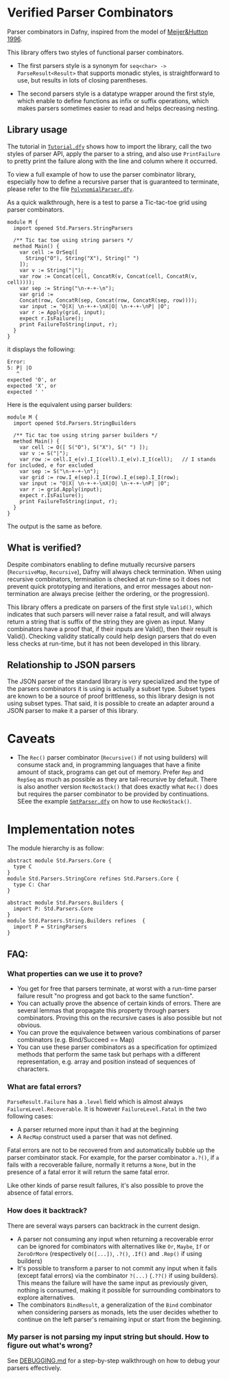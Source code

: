 # Verified Parser Combinators

Parser combinators in Dafny, inspired from the model of [Meijer&Hutton 1996](https://cspages.ucalgary.ca/~robin/class/521/class-handout.pdf#page=282).

This library offers two styles of functional parser combinators.

- The first parsers style is a synonym for `seq<char> -> ParseResult<Result>` that supports monadic styles, is straightforward to use, but results in lots of closing parentheses.

- The second parsers style is a datatype wrapper around the first style, which enable to define functions as infix or suffix operations, which makes parsers sometimes easier to read and helps decreasing nesting.

## Library usage

The tutorial in [`Tutorial.dfy`](../../../examples/Parsers/Tutorial.dfy) shows how to import the library, call the two styles of parser API, apply the parser to a string, and also use `PrintFailure` to pretty print the failure along with the line and column where it occurred.

To view a full example of how to use the parser combinator library,
especially how to define a recursive parser that is guaranteed to terminate,
please refer to the file [`PolynomialParser.dfy`](../../../examples/Parsers/PolynomialParser.dfy).

As a quick walkthrough, here is a test to parse a Tic-tac-toe grid using parser combinators.

<!-- %check-run-output -->
```dafny
module M {
  import opened Std.Parsers.StringParsers

  /** Tic tac toe using string parsers */
  method Main() {
    var cell := OrSeq([
      String("O"), String("X"), String(" ")
    ]);
    var v := String("|");
    var row := Concat(cell, ConcatR(v, Concat(cell, ConcatR(v, cell))));
    var sep := String("\n-+-+-\n");
    var grid := 
    Concat(row, ConcatR(sep, Concat(row, ConcatR(sep, row))));
    var input := "O|X| \n-+-+-\nX|O| \n-+-+-\nP| |O";
    var r := Apply(grid, input);
    expect r.IsFailure();
    print FailureToString(input, r);
  }
}
```

it displays the following:

<!-- %check-expect -->
```expect
Error:
5: P| |O
   ^
expected 'O', or
expected 'X', or
expected ' '
```

Here is the equivalent using parser builders:

<!-- %check-verify -->
```dafny
module M {
  import opened Std.Parsers.StringBuilders

  /** Tic tac toe using string parser builders */
  method Main() {
    var cell := O([ S("O"), S("X"), S(" ") ]);
    var v := S("|");
    var row := cell.I_e(v).I_I(cell).I_e(v).I_I(cell);   // I stands for included, e for excluded
    var sep := S("\n-+-+-\n");
    var grid := row.I_e(sep).I_I(row).I_e(sep).I_I(row);
    var input := "O|X| \n-+-+-\nX|O| \n-+-+-\nP| |O";
    var r := grid.Apply(input);
    expect r.IsFailure();
    print FailureToString(input, r);
  }
}
```

The output is the same as before.

## What is verified?

Despite combinators enabling to define mutually recursive parsers (`RecursiveMap`, `Recursive`), Dafny will always check termination. When using recursive combinators, termination is checked at run-time so it does not prevent quick prototyping and iterations, and error messages about non-termination are always precise (either the ordering, or the progression).

This library offers a predicate on parsers of the first style `Valid()`, which
indicates that such parsers will never raise a fatal result, and will always return a
string that is suffix of the string they are given as input. Many combinators have
a proof that, if their inputs are Valid(), then their result is Valid().
Checking validity statically could help design parsers that do even less checks at run-time, but it has not been developed in this library.

## Relationship to JSON parsers

The JSON parser of the standard library is very specialized and the type of the parsers combinators it is using is actually a subset type.
Subset types are known to be a source of proof brittleness,
so this library design is not using subset types.
That said, it is possible to create an adapter around a JSON parser to make it a parser of this library.

# Caveats

- The `Rec()` parser combinator (`Recursive()` if not using builders) will consume stack and, in programming languages that have a finite amount of stack, programs can get out of memory. Prefer `Rep` and `RepSeq` as much as possible as they are tail-recursive by default. There is also another version `RecNoStack()` that does exactly what `Rec()` does but requires the parser combinator to be provided by continuations. SEee the example [`SmtParser.dfy`](../../../examples/Parsers/SmtParser.dfy) on how to use `RecNoStack()`.

# Implementation notes

The module hierarchy is as follow:

<!-- %no-check -->
```dafny
abstract module Std.Parsers.Core {
  type C
}
module Std.Parsers.StringCore refines Std.Parsers.Core {
  type C: Char
}

abstract module Std.Parsers.Builders {
  import P: Std.Parsers.Core
}
module Std.Parsers.String.Builders refines  {
  import P = StringParsers
}
```


## FAQ: 

### What properties can we use it to prove?

* You get for free that parsers terminate, at worst with a run-time parser failure result "no progress and got back to the same function".
* You can actually prove the absence of certain kinds of errors. There are several lemmas that propagate this property through parsers combinators. Proving this on the recursive cases is also possible but not obvious.
* You can prove the equivalence between various combinations of parser combinators (e.g. Bind/Succeed == Map)
* You can use these parser combinators as a specification for optimized methods that perform the same task but perhaps with a different representation, e.g. array and position instead of sequences of characters.

### What are fatal errors?

`ParseResult.Failure` has a `.level` field which is almost always `FailureLevel.Recoverable`. It is however `FailureLevel.Fatal` in the two following cases:
- A parser returned more input than it had at the beginning
- A `RecMap` construct used a parser that was not defined.

Fatal errors are not to be recovered from and automatically bubble up the parser combinator stack. For example, for the parser combinator `a.?()`, if `a` fails with a recoverable failure, normally it returns a `None`, but in the presence of a fatal error it will return the same fatal error.

Like other kinds of parse result failures, it's also possible to prove the absence of fatal errors.

### How does it backtrack?

There are several ways parsers can backtrack in the current design.

* A parser not consuming any input when returning a recoverable error can be ignored for combinators with alternatives like `Or`, `Maybe`, `If` or `ZeroOrMore` (respectively `O([...])`, `.?()`, `.If()` and `.Rep()` if using builders)
* It's possible to transform a parser to not commit any input when it fails (except fatal errors) via the combinator `?(...)` (`.??()` if using builders). This means the failure will have the same input as previously given, nothing is consumed, making it possible for surrounding combinators to explore alternatives.
* The combinators `BindResult`, a generalization of the `Bind` combinator when considering parsers as monads, lets the user decides whether to continue on the left parser's remaining input or start from the beginning.

### My parser is not parsing my input string but should. How to figure out what's wrong?

See [DEBUGGING.md](DEBUGGING.md) for a step-by-step walkthrough on how to debug your parsers effectively.
